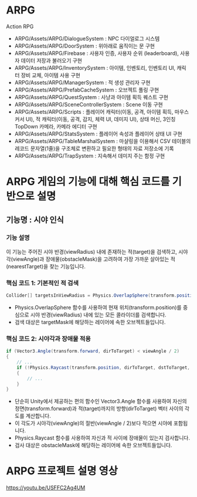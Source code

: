 # ARPG
Action RPG
- ARPG/Assets/ARPG/DialogueSystem : NPC 다이얼로그 시스템
- ARPG/Assets/ARPG/DoorSystem : 위아래로 움직이는 문 구현
- ARPG/Assets/ARPG/Firebase : 사용자 인증, 사용자 순위 (leaderboard), 사용자 데이터 저장과 불러오기 구현
- ARPG/Assets/ARPG/InventorySystem : 아이템, 인벤토리, 인벤토리 UI, 캐릭터 장비 교체, 아이템 사용 구현
- ARPG/Assets/ARPG/ManagerSystem : 적 생성 관리자 구현
- ARPG/Assets/ARPG/PrefabCacheSystem : 오브젝트 풀링 구현
- ARPG/Assets/ARPG/QuestSystem : 사냥과 아이템 획득 퀘스트 구현
- ARPG/Assets/ARPG/SceneControllerSystem : Scene 이동 구현
- ARPG/Assets/ARPG/Scripts : 플레이어 캐릭터(이동, 공격, 아이템 획득, 마우스 커서 UI), 적 캐릭터(이동, 공격, 감지, 체력 UI, 데미지 UI), 상태 머신, 3인칭 TopDown 카메라, 카메라 에디터 구현
- ARPG/Assets/ARPG/StatsSystem : 플레이어 속성과 플레이어 상태 UI 구현
- ARPG/Assets/ARPG/TableMarshalSystem : 마샬링을 이용해서 CSV 테이블의 레코드 문자열(1줄)을 구조체로 변환하고 필요한 형태의 자료 저장소에 기록
- ARPG/Assets/ARPG/TrapSystem : 지속해서 데미지 주는 함정 구현



# ARPG 게임의 기능에 대해 핵심 코드를 기반으로 설명

## 기능명 : 시야 인식
### 기능 설명
이 기능는 주어진 시야 반경(viewRadius) 내에 존재하는 적(target)을 검색하고, 시야각(viewAngle)과 장애물(obstacleMask)을 고려하여 가장 가까운 살아있는 적(nearestTarget)을 찾는 기능입니다.

### 핵심 코드 1: 기본적인 적 검색
```csharp
Collider[] targetsInViewRadius = Physics.OverlapSphere(transform.position, viewRadius, targetMask);
```
- Physics.OverlapSphere 함수를 사용하여 현재 위치(transform.position)를 중심으로 시야 반경(viewRadius) 내에 있는 모든 콜라이더를 검색합니다.
- 검색 대상은 targetMask에 해당하는 레이어에 속한 오브젝트들입니다.

### 핵심 코드 2: 시야각과 장애물 적용
```csharp
if (Vector3.Angle(transform.forward, dirToTarget) < viewAngle / 2)
{
    // ...
    if (!Physics.Raycast(transform.position, dirToTarget, dstToTarget, obstacleMask))
    {
        // ...
    }
}
```
- 단순히 Unity에서 제공하는 편의 함수인 Vector3.Angle 함수를 사용하여 자신의 정면(transform.forward)과 적(target)까지의 방향(dirToTarget) 벡터 사이의 각도를 계산합니다.
- 이 각도가 시야각(viewAngle)의 절반(viewAngle / 2)보다 작으면 시야에 포함됩니다.
- Physics.Raycast 함수를 사용하여 자신과 적 사이에 장애물이 있는지 검사합니다.
- 검사 대상은 obstacleMask에 해당하는 레이어에 속한 오브젝트들입니다.



# ARPG 프로젝트 설명 영상
https://youtu.be/USFFC2Ag4UM


